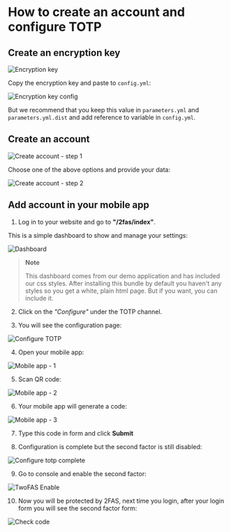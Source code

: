 How to create an account and configure TOTP
========================================

Create an encryption key
---------------------

![Encryption key](../images/encryption_key.png)

Copy the encryption key and paste to ``config.yml``:

![Encryption key config](../images/encryption_key_config.png)

But we recommend that you keep this value in `parameters.yml` and `parameters.yml.dist` and add reference to variable in `config.yml`.

Create an account
--------------

![Create account - step 1](../images/create_account_step_1.png)

Choose one of the above options and provide your data:

![Create account - step 2](../images/create_account_step_2.png)

Add account in your mobile app
------------------------------

1. Log in to your website and go to **"/2fas/index"**.

This is a simple dashboard to show and manage your settings:

![Dashboard](../images/dashboard.png)

> **Note**
>
>This dashboard comes from our demo application and has included our css styles.
>After installing this bundle by default you haven't any styles so you get a white, plain html page.
>But if you want, you can include it.

2. Click on the *"Configure"* under the TOTP channel.

3. You will see the configuration page:

![Configure TOTP](../images/configure_totp.png)

4. Open your mobile app:

![Mobile app - 1](../images/mobile_app_1.png)

5. Scan QR code:

![Mobile app - 2](../images/mobile_app_2.png)

6. Your mobile app will generate a code:

![Mobile app - 3](../images/mobile_app_3.png)

7. Type this code in form and click **Submit**

8. Configuration is complete but the second factor is still disabled:

![Configure totp complete](../images/configure_totp_complete.png)

9. Go to console and enable the second factor:

![TwoFAS Enable](../images/twofas_enable.png)

10. Now you will be protected by 2FAS, next time you login, after your login form you will see the second factor form:

![Check code](../images/check_code.png)